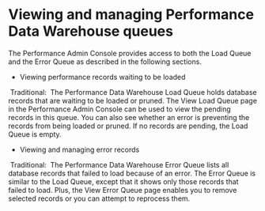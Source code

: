 # Viewing and managing Performance Data Warehouse queues

The Performance Admin Console provides access to both the Load
Queue and the Error Queue as described in the following sections.

- Viewing performance records waiting to be loaded

 Traditional: 
The Performance Data Warehouse Load Queue holds database records that are waiting to be loaded or pruned. The View Load Queue page in the Performance Admin Console can be used to view the pending records in this queue. You can also see whether an error is preventing the records from being loaded or pruned. If no records are pending, the Load Queue is empty.
- Viewing and managing error records

 Traditional: 
The Performance Data Warehouse Error Queue lists all database records that failed to load because of an error. The Error Queue is similar to the Load Queue, except that it shows only those records that failed to load. Plus, the View Error Queue page enables you to remove selected records or you can attempt to reprocess them.
